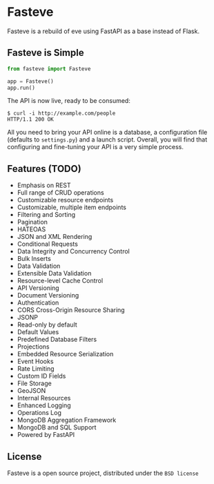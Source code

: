 Fasteve
====

Fasteve is a rebuild of eve using FastAPI as a base instead of Flask.

Fasteve is Simple
-------------
```python
from fasteve import Fasteve

app = Fasteve()
app.run()
```

The API is now live, ready to be consumed:

```console
$ curl -i http://example.com/people
HTTP/1.1 200 OK
```

All you need to bring your API online is a database, a configuration file
(defaults to ``settings.py``) and a launch script.  Overall, you will find that
configuring and fine-tuning your API is a very simple process.

Features (TODO)
---------------
* Emphasis on REST
* Full range of CRUD operations
* Customizable resource endpoints
* Customizable, multiple item endpoints
* Filtering and Sorting
* Pagination
* HATEOAS
* JSON and XML Rendering
* Conditional Requests
* Data Integrity and Concurrency Control
* Bulk Inserts
* Data Validation
* Extensible Data Validation
* Resource-level Cache Control
* API Versioning
* Document Versioning
* Authentication
* CORS Cross-Origin Resource Sharing
* JSONP
* Read-only by default
* Default Values
* Predefined Database Filters
* Projections
* Embedded Resource Serialization
* Event Hooks
* Rate Limiting
* Custom ID Fields
* File Storage
* GeoJSON
* Internal Resources
* Enhanced Logging
* Operations Log
* MongoDB Aggregation Framework
* MongoDB and SQL Support
* Powered by FastAPI

License
-------
Fasteve is a open source project,
distributed under the `BSD license`

